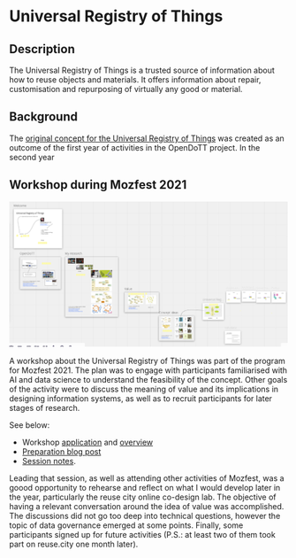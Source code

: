 # Universal Registry of Things

## Description

The Universal Registry of Things is a trusted source of information about how to reuse objects and materials. It offers information about repair, customisation and repurposing of virtually any good or material.

## Background

The [original concept for the Universal Registry of Things](https://web.archive.org/web/*/https://is.efeefe.me/concepts/universal-registry-things) was created as an outcome of the first year of activities in the OpenDoTT project. In the second year

## Workshop during Mozfest 2021

![Mozfest overview](overview.png)

A workshop about the Universal Registry of Things was part of the program for Mozfest 2021. The plan was to engage with participants familiarised with AI and data science to understand the feasibility of the concept. Other goals of the activity were to discuss the meaning of value and its implications in designing information systems, as well as to recruit participants for later stages of research.

See below:

 - Workshop [application](mozfest-application.md) and [overview](mozfest.md)
 - [Preparation blog post](mozfest-preparation_blog-post.md)
 - [Session notes](mozfest-session-notes.md).

Leading that session, as well as attending other activities of Mozfest, was a goood opportunity to rehearse and reflect on what I would develop later in the year, particularly the reuse city online co-design lab. The objective of having a relevant conversation around the idea of value was accomplished. The discussions did not go too deep into technical questions, however the topic of data governance emerged at some points. Finally, some participants signed up for future activities (P.S.: at least two of them took part on reuse.city one  month later).

